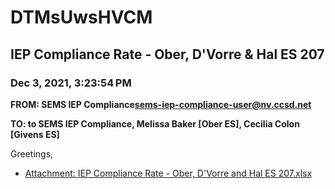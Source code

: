# DTMsUwsHVCM
## IEP Compliance Rate - Ober, D'Vorre & Hal ES 207
### Dec 3, 2021, 3:23:54 PM
**FROM: SEMS IEP Compliance<sems-iep-compliance-user@nv.ccsd.net>**

**TO: to SEMS IEP Compliance, Melissa Baker [Ober ES], Cecilia Colon [Givens ES]**


Greetings,  





* [Attachment: IEP Compliance Rate - Ober, D'Vorre and Hal ES 207.xlsx](DTMsUwsHVCM-attachment-1.xlsx)
